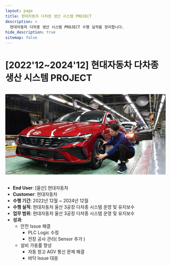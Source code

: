 ```yaml
---
layout: page
title: 현대자동차 다차종 생산 시스템 PROJECT
description: >
  현대자동차 다차종 생산 시스템 PROJECT 수행 실적을 정리합니다.
hide_description: true
sitemap: false
---
```

# [2022'12~2024'12] 현대자동차 다차종 생산 시스템 PROJECT

<img src="/assets/img/blog/Hyundai.png" alt="현대차 울산공장 직원이 3공장에서 생산하는 아반떼를 점검하는 모습. <현대차>" style="max-width:100%; height:auto; margin: 1em 0;" />

- **End User**: [울산] 현대자동차
- **Customer**: 현대자동차
- **수행 기간**: 2022년 12월 ~ 2024년 12월
- **수행 실적**: 현대자동차 울산 3공장 다차종 시스템 운영 및 유지보수 
- **업무 범위**: 현대자동차 울산 3공장 다차종 시스템 운영 및 유지보수 
- **성과**:
  - 안전 Issue 해결
    - PLC Logic 수정
    - 전장 공사 관리( Sensor 추가 )
  - 설비 가동률 향상
    - 자동 창고 AGV 통신 문제 해결
    - 바닥 Issue 대응
    